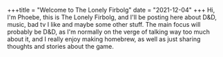 +++title = "Welcome to The Lonely Firbolg" date = "2021-12-04" +++
Hi, I'm Phoebe, this is The Lonely Firbolg, and I'll be posting here about D&D, music, bad tv I like and maybe some other stuff. The main focus will probably be D&D, as I'm normally on the verge of talking way too much about it, and I really enjoy making homebrew, as well as just sharing thoughts and stories about the game. 
